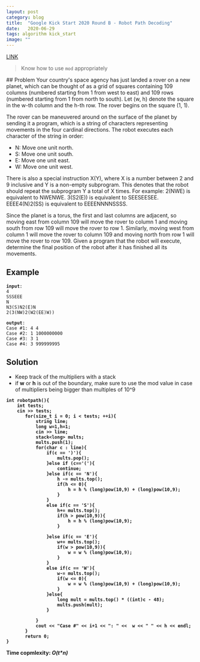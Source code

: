 ```yaml
---
layout: post
category: blog
title:  "Google Kick Start 2020 Round B - Robot Path Decoding"
date:   2020-06-29
tags: algorithm kick_start
image: ""
---
```


<a href = "https://codingcompetitions.withgoogle.com/kickstart/round/000000000019ffc8/00000000002d83dc">LINK</a>
<blockquote>Know how to use <code>mod</code> appropriately</blockquote>
## Problem
Your country's space agency has just landed a rover on a new planet, which can be thought of as a grid of squares containing 109 columns (numbered starting from 1 from west to east) and 109 rows (numbered starting from 1 from north to south). Let (w, h) denote the square in the w-th column and the h-th row. The rover begins on the square (1, 1).
<p>
The rover can be maneuvered around on the surface of the planet by sending it a program, which is a string of characters representing movements in the four cardinal directions. The robot executes each character of the string in order:

- N: Move one unit north.
- S: Move one unit south.
- E: Move one unit east.
- W: Move one unit west.

There is also a special instruction X(Y), where X is a number between 2 and 9 inclusive and Y is a non-empty subprogram. This denotes that the robot should repeat the subprogram Y a total of X times. For example:
2(NWE) is equivalent to NWENWE.
3(S2(E)) is equivalent to SEESEESEE.
EEEE4(N)2(SS) is equivalent to EEEENNNNSSSS.</p>

Since the planet is a torus, the first and last columns are adjacent, so moving east from column 109 will move the rover to column 1 and moving south from row 109 will move the rover to row 1. Similarly, moving west from column 1 will move the rover to column 109 and moving north from row 1 will move the rover to row 109. Given a program that the robot will execute, determine the final position of the robot after it has finished all its movements.

## Example
<pre><code><strong>input</strong>: 
4
SSSEEE
N
N3(S)N2(E)N
2(3(NW)2(W2(EE)W))</code></pre>
<pre><code><strong>output</strong>:
Case #1: 4 4
Case #2: 1 1000000000
Case #3: 3 1
Case #4: 3 999999995
</code></pre>

## Solution
- Keep track of the multipliers with a stack
- if <strong>w</strong> or <strong>h</strong> is out of the boundary, make sure to use the mod value in case of multipliers being bigger than multiples of 10^9
<pre><code><strong>int robotpath(){
    int tests;
    cin >> tests;
       for(size_t i = 0; i < tests; ++i){
           string line;
           long w=1,h=1;
           cin >> line;
           stack&lt;long&gt; mults;
           mults.push(1);
           for(char c : line){
               if(c == ')'){
                   mults.pop();
               }else if (c=='('){
                   continue;
               }else if(c == 'N'){
                   h -= mults.top();
                   if(h <= 0){
                       h = h % (long)pow(10,9) + (long)pow(10,9);
                   }
               }
               else if(c == 'S'){
                   h+= mults.top();
                   if(h > pow(10,9)){
                       h = h % (long)pow(10,9);
                   }
                   
               }else if(c == 'E'){
                   w+= mults.top();
                   if(w > pow(10,9)){
                       w = w % (long)pow(10,9);
                   }
               }
               else if(c == 'W'){
                   w-= mults.top();
                   if(w <= 0){
                       w = w % (long)pow(10,9) + (long)pow(10,9);
                   }
               }else{
                   long mult = mults.top() * ((int)c - 48);
                   mults.push(mult);
               }
               
           }
           cout << "Case #" << i+1 << ": " <<  w << " " << h << endl;
       }
       return 0;
}</strong></code></pre>
<strong>Time copmlexity: <i>O(t*n)</i></strong>




<!-- <pre><code> -->

